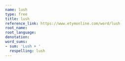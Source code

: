 ```yaml
---
name: lush
type: free
title: lush
reference_link: https://www.etymonline.com/word/lush
root_name: 
root_language: 
denotation: 
word_sums:
- sum: 'Lush + '
  respelling: lush
---
```

